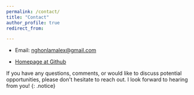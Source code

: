 ```yaml
---
permalink: /contact/
title: "Contact"
author_profile: true
redirect_from: 

---
```


* Email: nghonlamalex@gmail.com

* [Homepage at Github](https://github.com/AlexNHL)


If you have any questions, comments, or would like to discuss potential opportunities, please don't hesitate to reach out. I look forward to hearing from you!
{: .notice}
